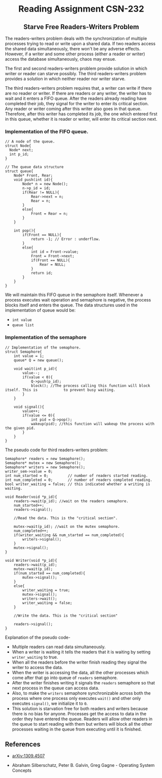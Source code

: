 <h1 align="center">Reading Assignment CSN-232</h1>
<h2 align="center"><b>Starve Free Readers-Writers Problem</b></h2>

The readers-writers problem deals with the synchronization of multiple processes trying to read or write upon a shared data. If two readers access the shared data simultaneously, there won't be any adverse effects. However, if a writer and some other process (either a reader or writer) access the database simultaneously, chaos may ensue.

The first and second readers-writers problem provide solution in which writer or reader can starve possibly. The third readers-writers problem provides a solution in which neither reader nor writer starve.

The third readers-writers problem requires that, a writer can write if there are no reader or writer. If there are readers or any writer, the writer has to wait and it enters a FIFO queue. After the readers already reading have completed their job, they signal for the writer to enter its critical section. Any reader or writer coming after this writer also goes in that queue. Therefore, after this writer has completed its job, the one which entered first in this queue, whether it is reader or writer, will enter its critical section next.

### Implementation of the FIFO queue.

```
// A node of the queue.
struct Node{
  Node* next;
  int p_id;
}

// The queue data structure
struct queue{
  	Node* Front, Rear;
	void push(int id){
		Node* n = new Node();
		n->p_id = id;
		if(Rear != NULL){
			Rear->next = n;
			Rear = n;
		}
		else{
			Front = Rear = n;
		}
	}
  
	int pop(){
		if(Front == NULL){
			return -1; // Error : underflow.
		}
		else{
			int id = Front->value;
			Front = Front->next;
			if(Front == NULL){
				Rear = NULL;
			}
			return id;
		}
	}
}
```

We will maintain this FIFO queue in the semaphore itself. Whenever a process executes wait operation and semaphore is negative, the process blocks itself and enters the queue.
The data structures used in the implementation of queue would be:
* `int value`
* `queue list`

### Implementation of the semaphore

```
// Implementation of the semaphore.
struct Semaphore{
    int value = 1;
    queue* Q = new queue();
    
    void wait(int p_id){
        value--;
        if(value < 0){
            Q->push(p_id);
            block(); //The process calling this function will block itself. This is 		   to prevent busy waiting.
        }
    }
    
    void signal(){
        value++;
        if(value <= 0){
            int pid = Q->pop();
            wakeup(pid); //this function will wakeup the process with the given pid.
        }
    }
}
```

The pseudo code for third readers-writers problem:

```
Semaphore* readers = new Semaphore();
Semaphore* mutex = new Semaphore();
Semaphore* writers = new Semaphore();
writer_sem->value = 0;
int num_started = 0;    	 // number of readers started reading.
int num_completed = 0;  	 // number of readers completed reading.
bool writer_waiting = false; // this indicated whether a writing is waiting.

void Reader(void *p_id){
	readers->wait(p_id); //wait on the readers semaphore.
	num_started++;
	readers->signal();

	//Read the data. This is the "critical section".

	mutex->wait(p_id); //wait on the mutex semaphore.
	num_completed++;
	if(writer_waiting && num_started == num_completed){
		writers->signal();
	}
	mutex->signal();
}

void Writer(void *p_id){
	readers->wait(p_id);
	mutex->wait(p_id);
	if(num_started == num_completed){
		mutex->signal();
	}
	else{
		writer_waiting = true;
		mutex->signal();
		writers->wait();
		writer_waiting = false;
	}

	//Write the data. This is the "critical section"

	readers->signal();
}
```

Explanation of the pseudo code-

* Multiple readers can read data simultaneously.
* When a writer is waiting it tells the readers that it is waiting by setting `writer_waiting` to true.
* When all the readers before the writer finish reading they signal the writer to access the data.
* When the writer is accessing the data, all the other processes which come after that go into queue of `readers` semaphore.
* After the writer finishes writing it signals the `readers` semaphore so that next process in the queue can access data.
* Also, to make the `writers` semaphore synchronizable across both the process where one process only executes `wait()` and other only executes `signal()`, we initialize it to `0`.
* This solution is starvation free for both readers and writers because there is no bias for anyone. Processes get the access to data in the order they have entered the queue. Readers will allow other readers in the queue to start reading with them but writers will block all the other processes waiting in the queue from executing until it is finished.

## References

* [arXiv:1309.4507](https://arxiv.org/ftp/arxiv/papers/1309/1309.4507.pdf)

* Abraham Silberschatz, Peter B. Galvin, Greg Gagne - Operating System Concepts